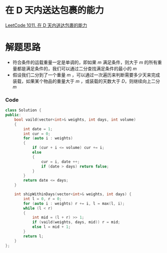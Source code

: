 # 在 D 天内送达包裹的能力
[LeetCode 1011. 在 D 天内送达包裹的能力](https://leetcode.cn/problems/capacity-to-ship-packages-within-d-days/)

# 解题思路
- 符合条件的运载重量一定是单调的，即如果 $m$ 满足条件，则大于 $m$ 的所有重量都是满足条件的，我们可以通过二分查找满足条件的最小的 $m$
- 假设我们二分到了一个重量 $m$ ，可以通过一次遍历来判断需要多少天来完成装载，如果某个物品的重量大于 $m$ ，或装载的天数大于 $D$，则继续向上二分 $m$

### Code
```cpp
class Solution {
public:
    bool vaild(vector<int>& weights, int days, int volume)
    {
        int date = 1;
        int cur = 0;
        for (auto i : weights)
        {
            if (cur + i <= volume) cur += i;
            else 
            {
                cur = i, date ++;
                if (date > days) return false;
            }
        }
        return date <= days;
    }

    int shipWithinDays(vector<int>& weights, int days) {
        int l = 0, r = 0;
        for (auto i : weights) r += i, l = max(l, i);
        while (l < r)
        {
            int mid = (l + r) >> 1;
            if (vaild(weights, days, mid)) r = mid;
            else l = mid + 1;
        }
        return l;
    }
};
```
